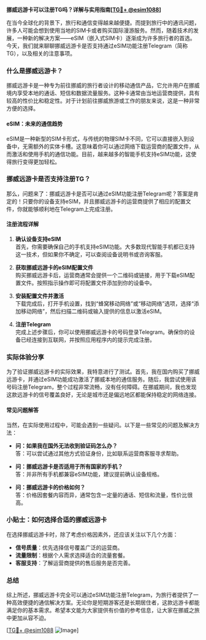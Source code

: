 **挪威远游卡可以注册TG吗？详解与实用指南[[TG💪+ @esim1088](https://t.me/s/esim1088)]**

在当今全球化的背景下，旅行和通信变得越来越便捷。而提到旅行中的通讯问题，许多人可能会想到使用当地的SIM卡或者购买国际漫游服务。然而，随着技术的发展，一种新的解决方案——eSIM（嵌入式SIM卡）逐渐成为许多旅行者的首选。今天，我们就来聊聊挪威远游卡是否支持通过eSIM功能注册Telegram（简称TG），以及相关的注意事项。

### 什么是挪威远游卡？

挪威远游卡是一种专为前往挪威的旅行者设计的移动通信产品，它允许用户在挪威境内享受本地的通话、短信和数据流量服务。这种卡通常由当地运营商提供，具有较高的性价比和稳定性。对于计划前往挪威旅游或工作的朋友来说，这是一种非常方便的选择。

#### eSIM：未来的通信趋势

eSIM是一种新型的SIM卡形式，与传统的物理SIM卡不同，它可以直接嵌入到设备中，无需额外的实体卡槽。这意味着你可以通过网络下载运营商的配置文件，从而激活和使用手机的通信功能。目前，越来越多的智能手机支持eSIM功能，这使得旅行变得更加轻松。

### 挪威远游卡是否支持注册TG？

那么，问题来了：挪威远游卡是否可以通过eSIM功能注册Telegram呢？答案是肯定的！只要你的设备支持eSIM，并且挪威远游卡的运营商提供了相应的配置文件，你就能够顺利地在Telegram上完成注册。

#### 注册流程详解

1. **确认设备支持eSIM**  
   首先，你需要确保自己的手机支持eSIM功能。大多数现代智能手机都已支持这一技术，但如果你不确定，可以查阅设备说明书或咨询客服。

2. **获取挪威远游卡的eSIM配置文件**  
   购买挪威远游卡后，运营商通常会提供一个二维码或链接，用于下载eSIM配置文件。按照指示操作即可将配置文件添加到你的设备中。

3. **安装配置文件并激活**  
   下载完成后，打开手机设置，找到“蜂窝移动网络”或“移动网络”选项，选择“添加移动网络”，然后扫描二维码或输入提供的信息以激活eSIM。

4. **注册Telegram**  
   完成上述步骤后，你可以使用挪威远游卡的号码登录Telegram。确保你的设备已经连接到互联网，并按照应用程序内的提示完成注册。

### 实际体验分享

为了验证挪威远游卡的实际效果，我特意进行了测试。首先，我在国内购买了挪威远游卡，并通过eSIM功能成功激活了挪威本地的通信服务。随后，我尝试使用该号码注册Telegram，整个过程非常流畅，没有任何障碍。在挪威期间，我也发现这款远游卡的信号覆盖良好，无论是城市还是偏远地区都能保持稳定的网络连接。

#### 常见问题解答

当然，在实际使用过程中，可能会遇到一些疑问。以下是一些常见的问题及解决方法：

- **问：如果我在国外无法收到验证码怎么办？**  
  答：可以尝试通过其他方式验证身份，比如联系运营商客服寻求帮助。

- **问：挪威远游卡是否适用于所有国家的手机？**  
  答：并非所有手机都兼容eSIM功能，建议提前确认设备规格。

- **问：挪威远游卡的价格如何？**  
  答：价格因套餐内容而异，通常包含一定量的通话、短信和流量，性价比很高。

### 小贴士：如何选择合适的挪威远游卡

在选择挪威远游卡时，除了考虑价格因素外，还应该关注以下几个方面：

- **信号质量**：优先选择信号覆盖广泛的运营商。
- **流量限制**：根据个人需求选择适合的流量套餐。
- **客服支持**：了解运营商提供的售后服务是否完善。

### 总结

综上所述，挪威远游卡完全可以通过eSIM功能注册Telegram，为旅行者提供了一种高效便捷的通信解决方案。无论你是短期游客还是长期居住者，这款远游卡都能满足你的基本需求。希望本文能为大家提供有价值的参考信息，让大家在挪威之旅中更加从容不迫。

[[TG💪+ @esim1088](https://t.me/s/esim1088) ![Image](https://i.postimg.cc/4NQfJmqS/Snipaste-2025-05-13-00-14-12.png)]